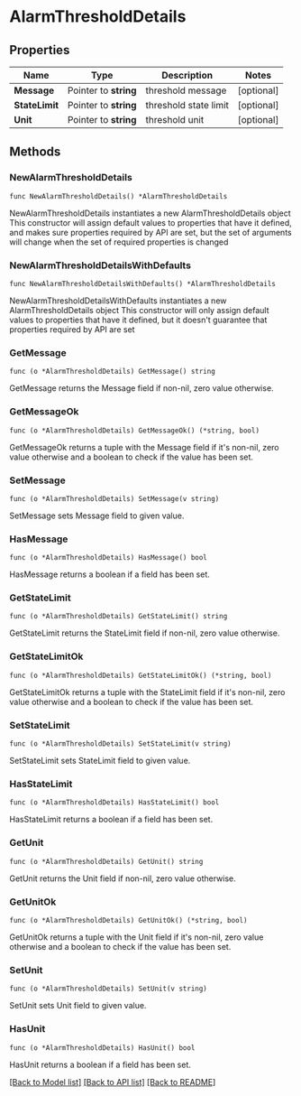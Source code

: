 # AlarmThresholdDetails

## Properties

Name | Type | Description | Notes
------------ | ------------- | ------------- | -------------
**Message** | Pointer to **string** | threshold message | [optional] 
**StateLimit** | Pointer to **string** | threshold state limit | [optional] 
**Unit** | Pointer to **string** | threshold unit | [optional] 

## Methods

### NewAlarmThresholdDetails

`func NewAlarmThresholdDetails() *AlarmThresholdDetails`

NewAlarmThresholdDetails instantiates a new AlarmThresholdDetails object
This constructor will assign default values to properties that have it defined,
and makes sure properties required by API are set, but the set of arguments
will change when the set of required properties is changed

### NewAlarmThresholdDetailsWithDefaults

`func NewAlarmThresholdDetailsWithDefaults() *AlarmThresholdDetails`

NewAlarmThresholdDetailsWithDefaults instantiates a new AlarmThresholdDetails object
This constructor will only assign default values to properties that have it defined,
but it doesn't guarantee that properties required by API are set

### GetMessage

`func (o *AlarmThresholdDetails) GetMessage() string`

GetMessage returns the Message field if non-nil, zero value otherwise.

### GetMessageOk

`func (o *AlarmThresholdDetails) GetMessageOk() (*string, bool)`

GetMessageOk returns a tuple with the Message field if it's non-nil, zero value otherwise
and a boolean to check if the value has been set.

### SetMessage

`func (o *AlarmThresholdDetails) SetMessage(v string)`

SetMessage sets Message field to given value.

### HasMessage

`func (o *AlarmThresholdDetails) HasMessage() bool`

HasMessage returns a boolean if a field has been set.

### GetStateLimit

`func (o *AlarmThresholdDetails) GetStateLimit() string`

GetStateLimit returns the StateLimit field if non-nil, zero value otherwise.

### GetStateLimitOk

`func (o *AlarmThresholdDetails) GetStateLimitOk() (*string, bool)`

GetStateLimitOk returns a tuple with the StateLimit field if it's non-nil, zero value otherwise
and a boolean to check if the value has been set.

### SetStateLimit

`func (o *AlarmThresholdDetails) SetStateLimit(v string)`

SetStateLimit sets StateLimit field to given value.

### HasStateLimit

`func (o *AlarmThresholdDetails) HasStateLimit() bool`

HasStateLimit returns a boolean if a field has been set.

### GetUnit

`func (o *AlarmThresholdDetails) GetUnit() string`

GetUnit returns the Unit field if non-nil, zero value otherwise.

### GetUnitOk

`func (o *AlarmThresholdDetails) GetUnitOk() (*string, bool)`

GetUnitOk returns a tuple with the Unit field if it's non-nil, zero value otherwise
and a boolean to check if the value has been set.

### SetUnit

`func (o *AlarmThresholdDetails) SetUnit(v string)`

SetUnit sets Unit field to given value.

### HasUnit

`func (o *AlarmThresholdDetails) HasUnit() bool`

HasUnit returns a boolean if a field has been set.


[[Back to Model list]](../README.md#documentation-for-models) [[Back to API list]](../README.md#documentation-for-api-endpoints) [[Back to README]](../README.md)


